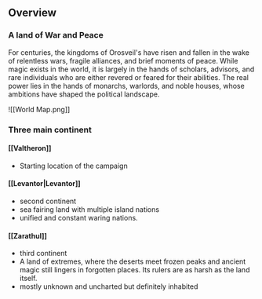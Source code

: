## Overview

### A land of War and Peace

For centuries, the kingdoms of Orosveil's have risen and fallen in the wake of relentless wars, fragile alliances, and brief moments of peace. While magic exists in the world, it is largely in the hands of scholars, advisors, and rare individuals who are either revered or feared for their abilities. The real power lies in the hands of monarchs, warlords, and noble houses, whose ambitions have shaped the political landscape.



![[World Map.png]]


### Three main continent

#### [[Valtheron]]

- Starting location of the campaign


#### [[Levantor|Levantor]]
- second continent
- sea fairing land with multiple island nations
- unified and constant waring nations. 

#### [[Zarathul]]

- third continent 
- A land of extremes, where the deserts meet frozen peaks and ancient magic still lingers in forgotten places. Its rulers are as harsh as the land itself.
- mostly unknown and uncharted but definitely inhabited 